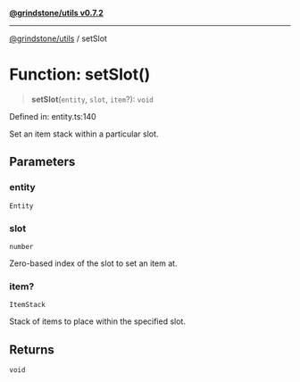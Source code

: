 [**@grindstone/utils v0.7.2**](../README.md)

***

[@grindstone/utils](../globals.md) / setSlot

# Function: setSlot()

> **setSlot**(`entity`, `slot`, `item`?): `void`

Defined in: entity.ts:140

Set an item stack within a particular slot.

## Parameters

### entity

`Entity`

### slot

`number`

Zero-based index of the slot to set an item at.

### item?

`ItemStack`

Stack of items to place within the specified slot.

## Returns

`void`
